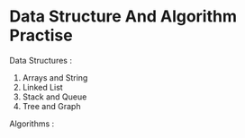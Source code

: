 # Data Structure And Algorithm Practise

Data Structures :

1. Arrays and String
2. Linked List
3. Stack and Queue
4. Tree and Graph


Algorithms :
